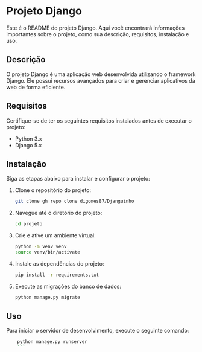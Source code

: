 # Projeto Django

Este é o README do projeto Django. Aqui você encontrará informações importantes sobre o projeto, como sua descrição, requisitos, instalação e uso.

## Descrição

O projeto Django é uma aplicação web desenvolvida utilizando o framework Django. Ele possui recursos avançados para criar e gerenciar aplicativos da web de forma eficiente.

## Requisitos

Certifique-se de ter os seguintes requisitos instalados antes de executar o projeto:

- Python 3.x
- Django 5.x

## Instalação

Siga as etapas abaixo para instalar e configurar o projeto:

1. Clone o repositório do projeto:

    ```bash
    git clone gh repo clone digomes87/Djanguinho
    ```

2. Navegue até o diretório do projeto:

    ```bash
    cd projeto
    ```

3. Crie e ative um ambiente virtual:

    ```bash
    python -m venv venv
    source venv/bin/activate
    ```

4. Instale as dependências do projeto:

    ```bash
    pip install -r requirements.txt
    ```

5. Execute as migrações do banco de dados:

    ```bash
    python manage.py migrate
    ```

## Uso

Para iniciar o servidor de desenvolvimento, execute o seguinte comando:

```bash
    python manage.py runserver
    ```
